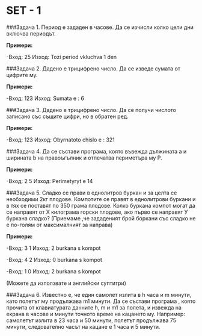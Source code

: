 SET - 1
=========

###Задача 1.
Период е зададен в часове. Да се изчисли колко цели дни включва периодът. 

**Примери:**

-Вход: 25
Изход: Tozi period vkluchva 1 den

###Задача 2.
Дадено е трицифрено число. Да се изведе сумата от цифрите му. 

**Примери:**

-Вход: 123
Изход: Sumata e : 6

###Задача 3.
Дадено е трицифрено число. Да се получи числото записано със същите цифри, но в обратен ред.

**Примери:**

-Вход: 123
Изход: Obyrnatoto chislo e : 321

###Задача 4.
Да се състави програма, която въвежда дължината a и ширината b на правоъгълник и отпечатва периметъра му P. 

**Примери:**

-Вход: 2 5
Изход: Perimetyryt e 14

###Задача 5.
Сладко се прави в еднолитров буркан и за целта се необходими 2кг плодове. Компотите се правят в еднолитрови буркани и в тях се поставят по 350 грама плодове. Колко буркана компот могат да се направят от Х килограма горски плодове, ако първо се направят У буркана сладко? 
(Приемаме ,че зададеният брой боркани със сладко не е по-голям от максималният за направа)

**Примери:**

-Вход: 3 1
Изход: 2 burkana s kompot

-Вход: 4 2
Изход: 0 burkana s kompot

-Вход: 1 0
Изход: 2 burkana s kompot

(Можете да използвате и английски суптитри)

###Задача 6.
Известно е, че един самолет излита в h часа и m минути, като полетът му продължава m1 минути. Да се състави програма , която прочита от клавиатурата данните h, m и m1 за полета, и извежда на екрана в часове и минути точното време на кацането му. 
Например: самолетът излита в 23 часа и 50 минути, полетът продължава 75 минути, следователно часът на кацане е 1 часа и 5 минути. 
